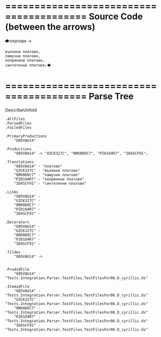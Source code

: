 ========================================
Source Code (between the arrows)
========================================

🡆платове ->

	вълнени платове,
	памучни платове,
	копринени платове,
	синтетични платове;🡄

========================================
Parse Tree
========================================
DescribeUnfold

    .AllFiles
    .ParsedFiles
    .FailedFiles

    .PrimaryProductions
        "O85VAU14" 

    .Productions
        "O85VAU14" -> "UZCK327C", "0RK0DOC7", "PZ81O4R7", "ID4SCF91";

    .Translations
        "O85VAU14" - "платове"
        "UZCK327C" - "вълнени платове"
        "0RK0DOC7" - "памучни платове"
        "PZ81O4R7" - "копринени платове"
        "ID4SCF91" - "синтетични платове"

    .Links
        "O85VAU14" - 
        "UZCK327C" - 
        "0RK0DOC7" - 
        "PZ81O4R7" - 
        "ID4SCF91" - 

    .Decorators
        "O85VAU14" - 
        "UZCK327C" - 
        "0RK0DOC7" - 
        "PZ81O4R7" - 
        "ID4SCF91" - 

    .Tildes
        "O85VAU14" -> 


    .ProdidFile
        "O85VAU14" - "Tests.Integration.Parser.TestFiles.TestFilesFor06.D_cyrillic.ds"

    .ItemidFile
        "O85VAU14" - "Tests.Integration.Parser.TestFiles.TestFilesFor06.D_cyrillic.ds"
        "UZCK327C" - "Tests.Integration.Parser.TestFiles.TestFilesFor06.D_cyrillic.ds"
        "0RK0DOC7" - "Tests.Integration.Parser.TestFiles.TestFilesFor06.D_cyrillic.ds"
        "PZ81O4R7" - "Tests.Integration.Parser.TestFiles.TestFilesFor06.D_cyrillic.ds"
        "ID4SCF91" - "Tests.Integration.Parser.TestFiles.TestFilesFor06.D_cyrillic.ds"

